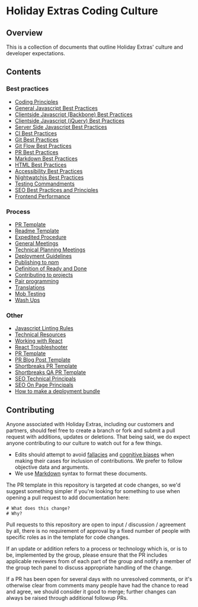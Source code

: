 # Holiday Extras Coding Culture

## Overview

This is a collection of documents that outline Holiday Extras' culture and developer expectations.

## Contents

### Best practices

- [Coding Principles](coding-principles.md)
- [General Javascript Best Practices](general-javascript-best-practices.md)
- [Clientside Javascript (Backbone) Best Practices](clientside-javascript-best-practices.md)
- [Clientside Javascript (jQuery) Best Practices](clientside-jquery-best-practices.md)
- [Server Side Javascript Best Practices](serverside-javascript-best-practices.md)
- [CI Best Practices](ci-best-practices.md)
- [Git Best Practices](git-best-practices.md)
- [Git Flow Best Practices](gitflow.md)
- [PR Best Practices](pr-best-practices.md)
- [Markdown Best Practices](markdown-best-practices.md)
- [HTML Best Practices](html-best-practices.md)
- [Accessibility Best Practices](accessibility-best-practices.md)
- [Nightwatchjs Best Practices](nightwatchjs-best-practices.md)
- [Testing Commandments](testing-commandments.md)
- [SEO Best Practices and Principles](seo/README.md)
- [Frontend Performance](front-end-performance.md)

### Process

- [PR Template](pr-template.md)
- [Readme Template](readme-template.md)
- [Expedited Procedure](expedited-procedure.md)
- [General Meetings](general-meetings.md)
- [Technical Planning Meetings](technical-planning-meeting.md)
- [Deployment Guidelines](deployment-guidelines.md)
- [Publishing to npm](publishing-to-npm.md)
- [Definition of Ready and Done](definition-of-ready-and-done.md)
- [Contributing to projects](CONTRIBUTING.md)
- [Pair programming](pairing.md)
- [Translations](translations.md)
- [Mob Testing](mob-testing.md)
- [Wash Ups](wash-ups.md)

### Other

- [Javascript Linting Rules](javascript-linting-rules.md)
- [Technical Resources](technical-resources.md)
- [Working with React](working-with-react.md)
- [React Troubleshooter](react-troubleshooter.md)
- [PR Template](pr-template.md)
- [PR Blog Post Template](pr-template-blogpost.md)
- [Shortbreaks PR Template](shortbreaks/pr-template.md)
- [Shortbreaks QA PR Template](shortbreaks/pr-qa-template.md)
- [SEO Technical Principals](seo/technical-seo.md)
- [SEO On Page Principals](seo/on-page-seo.md)
- [How to make a deployment bundle](deployment-bundle-steps.md)

## Contributing

Anyone associated with Holiday Extras, including our customers and partners, should feel free to create a branch or fork and submit a pull request with additions, updates or deletions. That being said, we do expect anyone contributing to our culture to watch out for a few things.

- Edits should attempt to avoid [fallacies](http://en.wikipedia.org/wiki/List_of_fallacies) and [cognitive biases](http://en.wikipedia.org/wiki/List_of_cognitive_biases) when making their cases for inclusion of contributions. We prefer to follow objective data and arguments.
- We use [Markdown](http://daringfireball.net/projects/markdown/syntax) syntax to format these documents.

The PR template in this repository is targeted at code changes, so we'd suggest something simpler if you're looking for something to use when opening a pull request to add documentation here:

```
# What does this change?
# Why?
```

Pull requests to this repository are open to input / discussion / agreement by all, there is no requirement of approval by a fixed number of people with specific roles as in the template for code changes.

If an update or addition refers to a process or technology which is, or is to be, implemented by the group, please ensure that the PR includes applicable reviewers from of each part of the group and notify a member of the group tech panel to discuss appropriate handling of the change.

If a PR has been open for several days with no unresolved comments, or it's otherwise clear from comments many people have had the chance to read and agree, we should consider it good to merge; further changes can always be raised through additional followup PRs.
